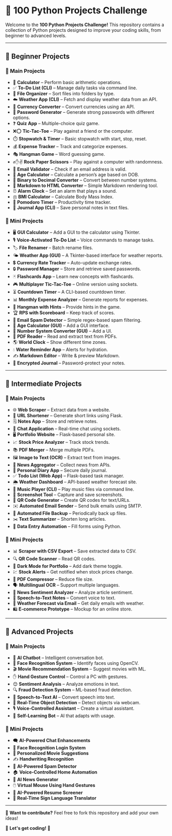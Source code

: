 # 🚀 100 Python Projects Challenge

Welcome to the **100 Python Projects Challenge!** This repository contains a collection of Python projects designed to improve your coding skills, from beginner to advanced levels.

---

## 📌 Beginner Projects
### 🔹 Main Projects
- 🧮 **Calculator** – Perform basic arithmetic operations.
- ✅ **To-Do List (CLI)** – Manage daily tasks via command line.
- 📂 **File Organizer** – Sort files into folders by type.
- ☁️ **Weather App (CLI)** – Fetch and display weather data from an API.
- 💱 **Currency Converter** – Convert currencies using an API.
- 🔑 **Password Generator** – Generate strong passwords with different options.
- ❓ **Quiz App** – Multiple-choice quiz game.
- ❌⭕ **Tic-Tac-Toe** – Play against a friend or the computer.
- ⏱️ **Stopwatch & Timer** – Basic stopwatch with start, stop, reset.
- 💰 **Expense Tracker** – Track and categorize expenses.
- 🎭 **Hangman Game** – Word guessing game.
- ✊✋✌ **Rock Paper Scissors** – Play against a computer with randomness.
- 📧 **Email Validator** – Check if an email address is valid.
- 🎂 **Age Calculator** – Calculate a person’s age based on DOB.
- 🔢 **Binary to Decimal Converter** – Convert between number systems.
- 📝 **Markdown to HTML Converter** – Simple Markdown rendering tool.
- ⏰ **Alarm Clock** – Set an alarm that plays a sound.
- ⚖️ **BMI Calculator** – Calculate Body Mass Index.
- 🍅 **Pomodoro Timer** – Productivity time tracker.
- 📖 **Journal App (CLI)** – Save personal notes in text files.

### 🔹 Mini Projects
- 🖥️ **GUI Calculator** – Add a GUI to the calculator using Tkinter.
- 🎙️ **Voice-Activated To-Do List** – Voice commands to manage tasks.
- 🏷️ **File Renamer** – Batch rename files.
- 🌤️ **Weather App (GUI)** – A Tkinter-based interface for weather reports.
- 💲 **Currency Rate Tracker** – Auto-update exchange rates.
- 🔒 **Password Manager** – Store and retrieve saved passwords.
- 🃏 **Flashcards App** – Learn new concepts with flashcards.
- 🎮 **Multiplayer Tic-Tac-Toe** – Online version using sockets.
- ⏳ **Countdown Timer** – A CLI-based countdown timer.
- 📊 **Monthly Expense Analyzer** – Generate reports for expenses.
- 📝 **Hangman with Hints** – Provide hints in the game.
- 🏆 **RPS with Scoreboard** – Keep track of scores.
- 🚫 **Email Spam Detector** – Simple regex-based spam filtering.
- 🎂 **Age Calculator (GUI)** – Add a GUI interface.
- 🔢 **Number System Converter (GUI)** – Add a UI.
- 📄 **PDF Reader** – Read and extract text from PDFs.
- 🌎 **World Clock** – Show different time zones.
- 💧 **Water Reminder App** – Alerts for hydration.
- ✍ **Markdown Editor** – Write & preview Markdown.
- 🔐 **Encrypted Journal** – Password-protect your notes.

---

## 🚀 Intermediate Projects
### 🔹 Main Projects
- 🌐 **Web Scraper** – Extract data from a website.
- 🔗 **URL Shortener** – Generate short links using Flask.
- 🗒️ **Notes App** – Store and retrieve notes.
- 💬 **Chat Application** – Real-time chat using sockets.
- 🖥️ **Portfolio Website** – Flask-based personal site.
- 📈 **Stock Price Analyzer** – Track stock trends.
- 📚 **PDF Merger** – Merge multiple PDFs.
- 🖼️ **Image to Text (OCR)** – Extract text from images.
- 📰 **News Aggregator** – Collect news from APIs.
- 📖 **Personal Diary App** – Secure daily journal.
- ✅ **Todo List (Web App)** – Flask-based task manager.
- 🌦️ **Weather Dashboard** – API-based weather forecast site.
- 🎵 **Music Player (CLI)** – Play music files via command line.
- 📸 **Screenshot Tool** – Capture and save screenshots.
- 🔎 **QR Code Generator** – Create QR codes for text/URLs.
- ✉️ **Automated Email Sender** – Send bulk emails using SMTP.
- 💾 **Automated File Backup** – Periodically back up files.
- ✂️ **Text Summarizer** – Shorten long articles.
- 📝 **Data Entry Automation** – Fill forms using Python.

### 🔹 Mini Projects
- 📊 **Scraper with CSV Export** – Save extracted data to CSV.
- 🔍 **QR Code Scanner** – Read QR codes.
- 🌙 **Dark Mode for Portfolio** – Add dark theme toggle.
- 💹 **Stock Alerts** – Get notified when stock prices change.
- 📄 **PDF Compressor** – Reduce file size.
- 🗣️ **Multilingual OCR** – Support multiple languages.
- 📰 **News Sentiment Analyzer** – Analyze article sentiment.
- 🎤 **Speech-to-Text Notes** – Convert voice to text.
- 📩 **Weather Forecast via Email** – Get daily emails with weather.
- 🛍️ **E-commerce Prototype** – Mockup for an online store.

---

## 🤖 Advanced Projects
### 🔹 Main Projects
- 🧠 **AI Chatbot** – Intelligent conversation bot.
- 👤 **Face Recognition System** – Identify faces using OpenCV.
- 🎬 **Movie Recommendation System** – Suggest movies with ML.
- ✋ **Hand Gesture Control** – Control a PC with gestures.
- 😊 **Sentiment Analysis** – Analyze emotions in text.
- 🔍 **Fraud Detection System** – ML-based fraud detection.
- 🎤 **Speech-to-Text AI** – Convert speech into text.
- 🎥 **Real-Time Object Detection** – Detect objects via webcam.
- 🎙️ **Voice-Controlled Assistant** – Create a virtual assistant.
- 🤖 **Self-Learning Bot** – AI that adapts with usage.

### 🔹 Mini Projects
- 🗨️ **AI-Powered Chat Enhancements**
- 🔐 **Face Recognition Login System**
- 🎥 **Personalized Movie Suggestions**
- ✍ **Handwriting Recognition**
- 🚫 **AI-Powered Spam Detector**
- 🏠 **Voice-Controlled Home Automation**
- 📰 **AI News Generator**
- 🖱️ **Virtual Mouse Using Hand Gestures**
- 📑 **AI-Powered Resume Screener**
- 👐 **Real-Time Sign Language Translator**

---

📌 **Want to contribute?** Feel free to fork this repository and add your own ideas!

🎯 **Let's get coding!** 🚀

